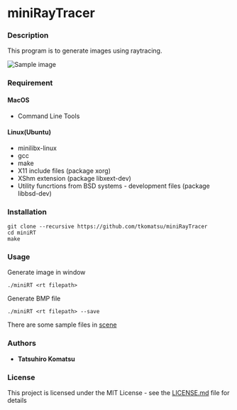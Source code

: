 # miniRayTracer
### Description
This program is to generate images using raytracing.

![Sample image](images/sample.bmp)

### Requirement
#### MacOS
* Command Line Tools

#### Linux(Ubuntu)
* minilibx-linux
* gcc
* make
* X11 include files (package xorg)
* XShm extension (package libxext-dev)
* Utility funcrtions from BSD systems - development files (package libbsd-dev)

### Installation
```shell
git clone --recursive https://github.com/tkomatsu/miniRayTracer
cd miniRT
make
```

### Usage
Generate image in window
```shell
./miniRT <rt filepath>
```

Generate BMP file
```shell
./miniRT <rt filepath> --save
```

There are some sample files in [scene](scene)

### Authors
* **Tatsuhiro Komatsu**

### License
This project is licensed under the MIT License - see the [LICENSE.md](LICENSE.md) file for details
